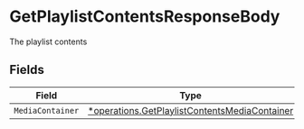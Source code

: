 # GetPlaylistContentsResponseBody

The playlist contents


## Fields

| Field                                                                                                         | Type                                                                                                          | Required                                                                                                      | Description                                                                                                   |
| ------------------------------------------------------------------------------------------------------------- | ------------------------------------------------------------------------------------------------------------- | ------------------------------------------------------------------------------------------------------------- | ------------------------------------------------------------------------------------------------------------- |
| `MediaContainer`                                                                                              | [*operations.GetPlaylistContentsMediaContainer](../../models/operations/getplaylistcontentsmediacontainer.md) | :heavy_minus_sign:                                                                                            | N/A                                                                                                           |